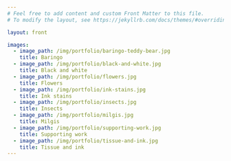 ```yaml
---
# Feel free to add content and custom Front Matter to this file.
# To modify the layout, see https://jekyllrb.com/docs/themes/#overriding-theme-defaults

layout: front

images:
  - image_path: /img/portfolio/baringo-teddy-bear.jpg
    title: Baringo
  - image_path: /img/portfolio/black-and-white.jpg
    title: Black and white
  - image_path: /img/portfolio/flowers.jpg
    title: Flowers
  - image_path: /img/portfolio/ink-stains.jpg
    title: Ink stains
  - image_path: /img/portfolio/insects.jpg
    title: Insects
  - image_path: /img/portfolio/milgis.jpg
    title: Milgis
  - image_path: /img/portfolio/supporting-work.jpg
    title: Supporting work
  - image_path: /img/portfolio/tissue-and-ink.jpg
    title: Tissue and ink
---
```


